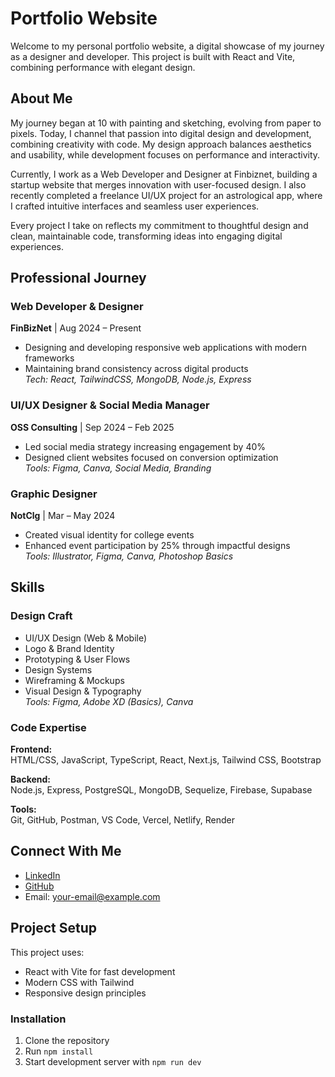 # Portfolio Website

Welcome to my personal portfolio website, a digital showcase of my journey as a designer and developer. This project is built with React and Vite, combining performance with elegant design.

## About Me

My journey began at 10 with painting and sketching, evolving from paper to pixels. Today, I channel that passion into digital design and development, combining creativity with code. My design approach balances aesthetics and usability, while development focuses on performance and interactivity.

Currently, I work as a Web Developer and Designer at Finbiznet, building a startup website that merges innovation with user-focused design. I also recently completed a freelance UI/UX project for an astrological app, where I crafted intuitive interfaces and seamless user experiences.

Every project I take on reflects my commitment to thoughtful design and clean, maintainable code, transforming ideas into engaging digital experiences.

## Professional Journey

### Web Developer & Designer
**FinBizNet** | Aug 2024 – Present  
- Designing and developing responsive web applications with modern frameworks
- Maintaining brand consistency across digital products  
*Tech: React, TailwindCSS, MongoDB, Node.js, Express*

### UI/UX Designer & Social Media Manager
**OSS Consulting** | Sep 2024 – Feb 2025  
- Led social media strategy increasing engagement by 40%
- Designed client websites focused on conversion optimization  
*Tools: Figma, Canva, Social Media, Branding*

### Graphic Designer
**NotClg** | Mar – May 2024  
- Created visual identity for college events
- Enhanced event participation by 25% through impactful designs  
*Tools: Illustrator, Figma, Canva, Photoshop Basics*

## Skills

### Design Craft
- UI/UX Design (Web & Mobile)
- Logo & Brand Identity
- Prototyping & User Flows
- Design Systems
- Wireframing & Mockups
- Visual Design & Typography  
*Tools: Figma, Adobe XD (Basics), Canva*

### Code Expertise
**Frontend:**  
HTML/CSS, JavaScript, TypeScript, React, Next.js, Tailwind CSS, Bootstrap  

**Backend:**  
Node.js, Express, PostgreSQL, MongoDB, Sequelize, Firebase, Supabase  

**Tools:**  
Git, GitHub, Postman, VS Code, Vercel, Netlify, Render  

## Connect With Me

- [LinkedIn](https://www.linkedin.com/in/nishant-6b4571246/)
- [GitHub](https://github.com/Nishantnarang25/)
- Email: [your-email@example.com](mailto:your-email@example.com)

## Project Setup

This project uses:

- React with Vite for fast development
- Modern CSS with Tailwind
- Responsive design principles

### Installation
1. Clone the repository
2. Run `npm install`
3. Start development server with `npm run dev`
